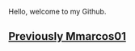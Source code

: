 Hello, welcome to my Github.

## [Previously Mmarcos01](https://github.com/Mmarcos01?tab=repositories)

